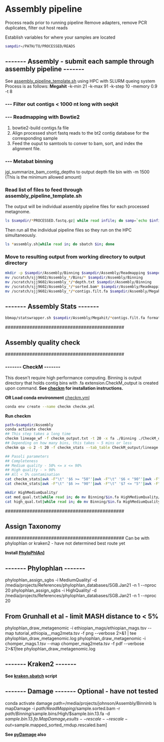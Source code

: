 # Assembly pipeline
Process reads prior to running pipeline
Remove adapters, remove PCR duplicates, filter out host reads

Establish variables for where your samples are located
```bash
sampdir=/PATH/TO/PROCESSED/READS
```

## ------- Assembly - submit each sample through assembly pipeline -------
See [assembly_pipeline_template.sh](https://github.com/sarah9602/Supplementary-scripts/blob/main/assembly_pipeline_template.sh) using HPC with SLURM queing system
Process is as follows:
**Megahit**
-k-min 21 
-k-max 91 
-k-step 10
-memory 0.9 
-t 8 
### --- Filter out contigs < 1000 nt long with seqkit
### --- Readmapping with Bowtie2
1. bowtie2-build contigs.fa file
2. Align processed short fastq reads to the bt2 contig database for the corresponding sample
3. Feed the ouput to samtools to conver to bam, sort, and index the alignment file.
### --- Metabat binning
jgi_summarize_bam_contig_depths to output depth file
bin with -m 1500 (This is the minimum allowed amount)

### Read list of files to feed through assembly_pipeline_template.sh
The output will be individual assembly pipeline files for each processed metagnome.
```bash
ls $sampdir/*PROCESSED.fastq.gz| while read infile; do samp=`echo $infile|awk -F"/" '{print $NF}'|awk -F"." '{print $1}'`; sed -e "s|INFILE|$infile|g" -e "s/SAMPLE/$samp/g" assembly_pipeline_template.sh > $samp.assembly.sh; done
```
Then run all the individual pipeline files so they run on the HPC simultaneously.
```bash
ls *assembly.sh|while read in; do sbatch $in; done
```

### Move to resulting output from working directory to output directory
```bash
mkdir -p $sampdir/Assembly/Binning $sampdir/Assembly/Readmapping $sampdir/Assembly/Megahit
mv /scratch/sjj9602/Assembly_*/Bins/* $sampdir/Assembly/Binning
mv /scratch/sjj9602/Assembly_*/*depth.txt $sampdir/Assembly/Binning
mv /scratch/sjj9602/Assembly_*/*sorted.bam* $sampdir/Assembly/Readmapping
mv /scratch/sjj9602/Assembly_*/*contigs.filt.fa $sampdir/Assembly/Megahit
```

## ------- Assembly Stats -------
```bash
bbmap/statswrapper.sh $sampdir/Assembly/Megahit/*contigs.filt.fa format=5 > $sampdir/Assembly/post_filt_assembly_stats.txt
```

############################################
## Assembly quality check
############################################

### ------- CheckM -------
This doesn't require high performance computing. Binning is output directory that holds contig bins with .fa extension.CheckM_output is created upon command.
**See [checkm](https://github.com/Ecogenomics/CheckM?tab=readme-ov-file) for installation instructions.**

**OR Load conda environment**
[checkm.yml](https://github.com/sarah9602/Supplementary-scripts/blob/main/checkm.yml)
```bash
conda env create --name checkm checkm.yml
```

**Run checkm**
```bash
path=$sampdir/Assembly
conda activate checkm
## This step takes a long time
checkm lineage_wf -f checkm_output.txt -t 20 -x fa ./Binning ./CheckM_output 2>&1 | tee checkm.lineage.log
## Depending on how many bins, this takes ~ 5 mins or less
checkm qa -o 2 -t 20 -f checkm_stats --tab_table CheckM_output/lineage.ms CheckM_output 2>&1 | tee checkm.qa.log

## Pasoli parameters
## Completeness
## Medium quality - 50% <= x <= 90%
## High quality - > 90%
## All < 5% contamination
cat checkm_stats|awk -F"\t" '$6 >= "50"'|awk -F"\t" '$6 < "90"'|awk -F"\t" '$7 <= "5"'|awk -F"\t" '{print $1}' > med_qual.txt
cat checkm_stats|awk -F"\t" '$6 >= "90"'|awk -F"\t" '$7 <= "5"'|awk -F"\t" '{print $1}' > high_qual.txt 

mkdir HighMediumQuality/
cat med_qual.txt|while read in; do mv Binning/$in.fa HighMediumQuality/; done
cat high_qual.txt|while read in; do mv Binning/$in.fa HighMediumQuality/; done
```
############################################
## Assign Taxonomy
############################################
Can be with phylophlan or kraken2 - have not determined best route yet

**Install [PhyloPhlAn](https://github.com/biobakery/phylophlan)]**

## ------- Phylophlan -------
phylophlan_assign_sgbs -i MediumQuality/ -d /media/projects/References/phylophlan_databases/SGB.Jan21 -n 1 --nproc 20
phylophlan_assign_sgbs -i HighQuality/ -d /media/projects/References/phylophlan_databases/SGB.Jan21 -n 1 --nproc 20
## From Grunhall et al - limit MASH distance to < 5%
phylophlan_draw_metagenomic -i ethiopian_mags/ethiopian_mags.tsv --map tutorial_ethiopia__mag2meta.tsv -f png --verbose 2>&1 | tee phylophlan_draw_metagenomic.log
phylophlan_draw_metagenomic -i chomper_mags.1.tsv --map chomper_mag2meta.tsv -f pdf --verbose 2>&1|tee phylophlan_draw_metagenomic.log

## ------- Kraken2 -------
**See [kraken.sbatch](https://github.com/sarah9602/Anson-St-Ancestors-Oral-Microbiome/blob/main/Kraken-Analysis/run_kraken-bracken.sh) script**


## ------- Damage ------- Optional - have not tested
conda activate damage
path=/media/projects/johnson/Assembly/Binninb
ls 
mapDamage -i $path/ReadMapping/$sample.sorted.bam -r $path/Binning/$sample.bins/High/$sample.bin.13.fa -d $sample.bin.13.fa.MapDamage_results --rescale --rescale-out=$sample.mapped_sorted_rmdup.rescaled.bam]

**See [pyDamage](https://github.com/maxibor/pydamage) also**




